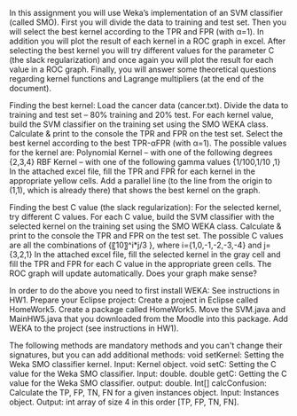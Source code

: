 In this assignment you will use Weka’s implementation of an SVM classifier (called SMO). First you will divide the data to training and test set. Then you will select the best kernel according to the TPR and FPR (with α=1). In addition you will plot the result of each kernel in a ROC graph in excel. After selecting the best kernel you will try different values for the parameter C (the slack regularization) and once again you will plot the result for each value in a ROC graph.
Finally, you will answer some theoretical questions regarding kernel functions and Lagrange multipliers (at the end of the document).

Finding the best kernel:
	Load the cancer data (cancer.txt).
	Divide the data to training and test set – 80% training and 20% test.
	For each kernel value, build the SVM classifier on the training set using the SMO WEKA class.
	Calculate & print to the console the TPR and FPR on the test set.
	Select the best kernel according to the best TPR-αFPR (with α=1).
	The possible values for the kernel are:
	Polynomial Kernel – with one of the following degrees {2,3,4}
	RBF Kernel – with one of the following gamma values {1/100,1/10  ,1}
	In the attached excel file, fill the TPR and FPR for each kernel in the appropriate yellow cells. Add a parallel line (to the line from the origin to (1,1), which is already there) that shows the best kernel on the graph.

Finding the best C value (the slack regularization):
	For the selected kernel, try different C values.
	For each C value, build the SVM classifier with the selected kernel on the training set using the SMO WEKA class.
	Calculate & print to the console the TPR and FPR on the test set.
	The possible C values are all the combinations of {〖10〗^i*j/3  },                                                                              where i={1,0,-1,-2,-3,-4} and j={3,2,1}
	In the attached excel file, fill the selected kernel in the gray cell and fill the TPR and FPR for each C value in the appropriate green cells. The ROC graph will update automatically. Does your graph make sense?

In order to do the above you need to first install WEKA:
	See instructions in HW1.
Prepare your Eclipse project:
	Create a project in Eclipse called HomeWork5.
	Create a package called HomeWork5.
	Move the SVM.java and MainHW5.java that you downloaded from the Moodle into this package.
	Add WEKA to the project (see instructions in HW1).

The following methods are mandatory methods and you can't change their signatures, but you can add additional methods:
	void setKernel: Setting the Weka SMO classifier kernel.
	Input: Kernel object.
	void setC: Setting the C value for the Weka SMO classifier.
	Input: double.
	double getC: Getting the C value for the Weka SMO classifier.
	output: double.
	Int[] calcConfusion: Calculate the TP, FP, TN, FN for a given instances object.
	Input: Instances object.
	Output: int array of size 4 in this order [TP, FP, TN, FN]. 

